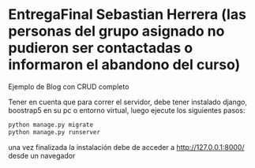 # EntregaFinal Sebastian Herrera (las personas del grupo asignado no pudieron ser contactadas o informaron el abandono del curso)

Ejemplo de Blog con CRUD completo

Tener en cuenta que para correr el servidor, debe tener instalado django, boostrap5 en su pc o entorno virtual, luego ejecute los siguientes pasos:

```bash
python manage.py migrate
python manage.py runserver
```

una vez finalizada la instalación debe de acceder a http://127.0.0.1:8000/ desde un navegador
